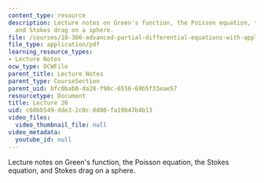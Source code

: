 ```yaml
---
content_type: resource
description: Lecture notes on Green's function, the Poisson equation, the Stokes equation,
  and Stokes drag on a sphere.
file: /courses/18-306-advanced-partial-differential-equations-with-applications-fall-2009/c60bb549dde32c0c8d80fa19b47b4b13_MIT18_306f09_lec26.pdf
file_type: application/pdf
learning_resource_types:
- Lecture Notes
ocw_type: OCWFile
parent_title: Lecture Notes
parent_type: CourseSection
parent_uid: bfc0bab0-da28-f90c-6556-69b5f33eae57
resourcetype: Document
title: Lecture 26
uid: c60bb549-dde3-2c0c-8d80-fa19b47b4b13
video_files:
  video_thumbnail_file: null
video_metadata:
  youtube_id: null
---
```

Lecture notes on Green's function, the Poisson equation, the Stokes equation, and Stokes drag on a sphere.

